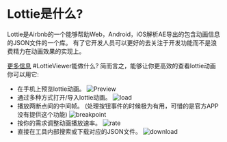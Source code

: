 # Lottie是什么?

Lottie是Airbnb的一个能够帮助Web，Android，iOS解析AE导出的包含动画信息的JSON文件的一个库。
有了它开发人员可以更好的去关注于开发功能而不是浪费精力在动画效果的实现上。

[更多信息](http://airbnb.io/lottie/)
#LottieViewer能做什么?
简而言之，能够让你更高效的查看lottie动画
你可以用它:
* 在手机上预览lottie动画。
  ![Preview](https://github.com/ZacharyQin/jsbox-scripts/blob/master/assets/lottieviewview.gif?raw=ture)
* 通过多种方式打开/导入lottie动画。
  ![load](https://github.com/ZacharyQin/jsbox-scripts/blob/master/assets/lottieviewload.gif?raw=ture)
*  播放两断点间的中间帧。
(处理按钮事件的时候极为有用，可惜的是官方APP没有提供这个功能)
  ![breakpoint](https://github.com/ZacharyQin/jsbox-scripts/blob/master/assets/lottieviewerbreakpoint.gif?raw=ture)
* 按你的需求调整动画播放速率。
  ![rate](https://github.com/ZacharyQin/jsbox-scripts/blob/master/assets/lottieviewerrate.gif?raw=ture)
* 直接在工具内部搜索或下载对应的JSON文件。
 ![download](https://github.com/ZacharyQin/jsbox-scripts/blob/master/assets/lottieviewerdownload.gif?raw=ture)